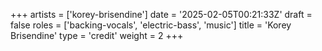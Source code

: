 +++
artists = ['korey-brisendine']
date = '2025-02-05T00:21:33Z'
draft = false
roles = ['backing-vocals', 'electric-bass', 'music']
title = 'Korey Brisendine'
type = 'credit'
weight = 2
+++
